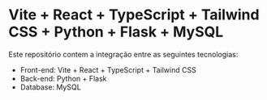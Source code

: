 # Vite + React + TypeScript + Tailwind CSS + Python + Flask + MySQL

Este repositório contem a integração entre as seguintes tecnologias:
  - Front-end: Vite + React + TypeScript + Tailwind CSS
  - Back-end: Python + Flask
  - Database: MySQL